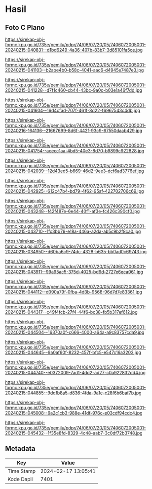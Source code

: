 # Hasil

## Foto C Plano

https://sirekap-obj-formc.kpu.go.id/735e/pemilu/pdpr/74/06/07/20/05/7406072005001-20240215-040831--d1bd6249-4a36-407b-83b7-3d85101fa5ce.jpg

https://sirekap-obj-formc.kpu.go.id/735e/pemilu/pdpr/74/06/07/20/05/7406072005001-20240215-041103--b2abe4b0-b58c-4041-aac6-d4945e7487e3.jpg

https://sirekap-obj-formc.kpu.go.id/735e/pemilu/pdpr/74/06/07/20/05/7406072005001-20240215-041228--d7f1c460-cb44-43bc-9a0c-b03e1a46f7dd.jpg

https://sirekap-obj-formc.kpu.go.id/735e/pemilu/pdpr/74/06/07/20/05/7406072005001-20240215-041604--16d4cfad-707f-461f-8d22-f6967543c4db.jpg

https://sirekap-obj-formc.kpu.go.id/735e/pemilu/pdpr/74/06/07/20/05/7406072005001-20240216-164136--21667699-8d6f-442f-93c9-67550daab429.jpg

https://sirekap-obj-formc.kpu.go.id/735e/pemilu/pdpr/74/06/07/20/05/7406072005001-20240215-041754--acecc1aa-4bd5-40e3-8d70-b9899c922828.jpg

https://sirekap-obj-formc.kpu.go.id/735e/pemilu/pdpr/74/06/07/20/05/7406072005001-20240215-042039--12d43ed5-b669-46d2-9ee3-dcf6ad3776ef.jpg

https://sirekap-obj-formc.kpu.go.id/735e/pemilu/pdpr/74/06/07/20/05/7406072005001-20240215-042925--612c47b4-bd79-4f62-95af-422702706c69.jpg

https://sirekap-obj-formc.kpu.go.id/735e/pemilu/pdpr/74/06/07/20/05/7406072005001-20240215-043248--f42f487e-6e44-40f1-af3e-fc426c390cf0.jpg

https://sirekap-obj-formc.kpu.go.id/735e/pemilu/pdpr/74/06/07/20/05/7406072005001-20240215-043710--1fc3bb79-e18a-446a-a2da-ab5c9b2f8ca0.jpg

https://sirekap-obj-formc.kpu.go.id/735e/pemilu/pdpr/74/06/07/20/05/7406072005001-20240215-034950--d60ba6c9-74dc-4328-b635-bb0ad0c69743.jpg

https://sirekap-obj-formc.kpu.go.id/735e/pemilu/pdpr/74/06/07/20/05/7406072005001-20240215-043911--99a95ac5-375d-4025-bd6d-2727e6eca061.jpg

https://sirekap-obj-formc.kpu.go.id/735e/pemilu/pdpr/74/06/07/20/05/7406072005001-20240215-044112--d090a79f-0fba-4d3b-9568-96d7d7e83361.jpg

https://sirekap-obj-formc.kpu.go.id/735e/pemilu/pdpr/74/06/07/20/05/7406072005001-20240215-044317--c49f4fcb-27f4-44f6-bc38-fb5b317ef612.jpg

https://sirekap-obj-formc.kpu.go.id/735e/pemilu/pdpr/74/06/07/20/05/7406072005001-20240215-044504--16370a0f-c666-4000-a64a-a9c83757cda9.jpg

https://sirekap-obj-formc.kpu.go.id/735e/pemilu/pdpr/74/06/07/20/05/7406072005001-20240215-044645--9a0af60f-8232-457f-bfc5-e547c16a3203.jpg

https://sirekap-obj-formc.kpu.go.id/735e/pemilu/pdpr/74/06/07/20/05/7406072005001-20240215-044740--e0372009-7ad1-4dd2-ad27-c0a922832dd4.jpg

https://sirekap-obj-formc.kpu.go.id/735e/pemilu/pdpr/74/06/07/20/05/7406072005001-20240215-044855--9ddfb8a5-d836-4fda-9a1e-c28f6b6baf7b.jpg

https://sirekap-obj-formc.kpu.go.id/735e/pemilu/pdpr/74/06/07/20/05/7406072005001-20240215-045008--9a2c1cb3-988e-41df-976c-e03cdf94cdc4.jpg

https://sirekap-obj-formc.kpu.go.id/735e/pemilu/pdpr/74/06/07/20/05/7406072005001-20240215-045432--1f35e8fd-8329-4c48-aab7-3c0df72b3748.jpg


## Metadata

| Key        | Value               |
| ---------- | ------------------- |
| Time Stamp | 2024-02-17 13:05:41 |
| Kode Dapil | 7401                |



